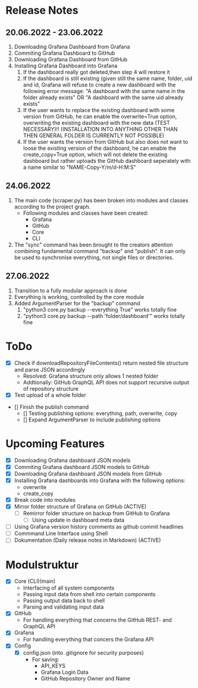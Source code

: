 # Release Notes
## 20.06.2022 - 23.06.2022
1. Downloading Grafana Dashboard from Grafana
2. Commiting Grafana Dashboard to GitHub
3. Downloading Grafana Dashboard from GitHub
4. Installing Grafana Dashboard into Grafana
    1. If the dashboard really got deleted,then step 4 will restore it
    1. If the dashboard is still existing (given still the same name, folder, uid and id, Grafana will refuse to create a new dashboard with the following error 
    message: "A dashboard with the same name in the folder already exists" OR
    "A dashboard with the same uid already exists"
    1. If the user wants to replace the existing dashboard with some version from GitHub,
    he can enable the overwrite=True option, overwriting the existing dashboard with 
    the new data (TEST NECESSARY)!! (INSTALLATION INTO ANYTHING OTHER THAN THEN GENERAL 
                                    FOLDER IS CURRENTLY NOT POSSIBLE)
    1. If the user wants the version from GitHub but also does not want to loose the 
    existing version of the dashboard, he can enable the create_copy=True option, 
    which will not delete the existing dashboard but rather uploads the GitHub 
    dashboard seperately with a name similar to "NAME-Copy-Y/m/d-H:M:S"

## 24.06.2022
1. The main code (scraper.py) has been broken into modules and classes according to the
    project graph.
    * Following modules and classes have been created: 
        * Grafana
        * GitHub
        * Core
        * CLI
2. The "sync" command has been brought to the creators attention combining fundamental
    command "backup" and "publish". It can only be used to synchronise everything, not single files or directories.

## 27.06.2022
1. Transition to a fully modular approach is done
2. Everything is working, controlled by the core module
3. Added ArgumentParser for the "backup" command
    1. "python3 core.py backup --everything True" works totally fine
    2. "python3 core.py backup --path 'folder/dashboard'" works totally fine

# ToDo
- [x] Check if downloadRepositoryFileContents() return nested file structure and parse JSON accordingly
    * Resolved: Grafana structure only allows 1 nested folder
    * Addtionally: GitHub GraphQL API does not support recursive output of repository 
        structure
- [x] Test upload of a whole folder
- [] Finish the publish command
    - [] Testing publishing options: everything, path, overwrite, copy
    - [] Expand ArgumentParser to include publishing options

# Upcoming Features
- [x] Downloading Grafana dashboard JSON models
- [x] Commiting Grafana dashboard JSON models to GitHub
- [x] Downloading Grafana dashboard JSON models from GitHub
- [x] Installing Grafana dashboards into Grafana with the following options:
    * overwrite
    * create_copy
- [x] Break code into modules
- [x] Mirror folder structure of Grafana on GitHub (ACTIVE)
    - [ ] Remirror folder structure on backup from GitHub to Grafana
        - [ ] Using update in dashboard meta data 
- [ ] Using Grafana version history comments as github commit headlines 
- [ ] Commmand Line Interface using Shell
- [ ] Dokumentation (Daily release notes in Markdown) (ACTIVE)

# Modulstruktur
- [x] Core (CLI)(main)
    - Interfacing of all system components
    - Passing input data from shell into certain components
    - Passing output data back to shell
    - Parsing and validating input data
- [x] GitHub
    - For handling everything that concerns the GitHub REST- and GraphQL API
- [x] Grafana
    - For handling everything that concers the Grafana API
- [x] Config 
    - [x] config.json (into .gitignore for security purposes)
        -  For saving: 
            * API_KEYS
            * Grafana Login Data
            * GitHub Repository Owner and Name

